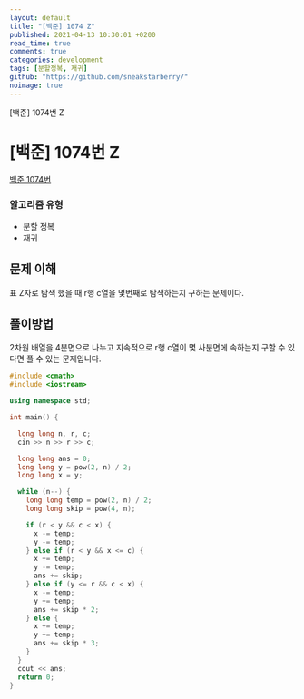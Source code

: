 ```yaml
---
layout: default
title: "[백준] 1074 Z"
published: 2021-04-13 10:30:01 +0200
read_time: true
comments: true
categories: development
tags: [분할정복, 재귀]
github: "https://github.com/sneakstarberry/"
noimage: true
---
```


[백준] 1074번 Z

<!--more-->

# [백준] 1074번 Z

[백준 1074번 ](https://www.acmicpc.net/problem/1074)

### 알고리즘 유형

- 분할 정복
- 재귀

## 문제 이해

표 Z자로 탐색 했을 때 r행 c열을 몇번째로 탐색하는지 구하는 문제이다.

## 풀이방법

2차원 배열을 4분면으로 나누고 지속적으로 r행 c열이 몇 사분면에 속하는지 구할 수 있다면 풀 수 있는 문제입니다.

```c++
#include <cmath>
#include <iostream>

using namespace std;

int main() {

  long long n, r, c;
  cin >> n >> r >> c;

  long long ans = 0;
  long long y = pow(2, n) / 2;
  long long x = y;

  while (n--) {
    long long temp = pow(2, n) / 2;
    long long skip = pow(4, n);

    if (r < y && c < x) {
      x -= temp;
      y -= temp;
    } else if (r < y && x <= c) {
      x += temp;
      y -= temp;
      ans += skip;
    } else if (y <= r && c < x) {
      x -= temp;
      y += temp;
      ans += skip * 2;
    } else {
      x += temp;
      y += temp;
      ans += skip * 3;
    }
  }
  cout << ans;
  return 0;
}
```
